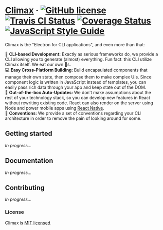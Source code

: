 # [Climax](https://climaxjs.com) &middot; [![GitHub license](https://img.shields.io/badge/license-MIT-blue.svg)](https://github.com/climaxjs/climax/blob/master/LICENSE) [![Travis CI Status](https://img.shields.io/travis/climaxjs/climax.svg?style=flat-square)](https://circleci.com/gh/climaxjs/climax) [![Coverage Status](https://img.shields.io/coveralls/climaxjs/climax/master.svg?style=flat-square)](https://travis-ci.org/climaxjs/climax?branch=master) [![JavaScript Style Guide](https://img.shields.io/badge/code_style-standard-brightgreen.svg?style=flat-square)](https://standardjs.com)

<!-- TODO Ask @vertexclique to release the "climax" name on npm -->
<!-- [![npm version](https://img.shields.io/npm/v/climax.svg?style=flat-square)](https://www.npmjs.com/package/climax) -->

Climax is the "Electron for CLI applications", and even more than that:

:white_square_button: **CLI-based Development:** Exactly as serious frameworks do, we provide a CLI allowing you to generate (almost) everything. Fun fact: this CLI utilize Climax itself. We eat our own :hamburger:s.<br>
:computer: **Easy Cross-Platform Building:** Build encapsulated components that manage their own state, then compose them to make complex UIs. Since component logic is written in JavaScript instead of templates, you can easily pass rich data through your app and keep state out of the DOM.<br>
:arrows_counterclockwise: **Out-of-the-box Auto-Updates:** We don't make assumptions about the rest of your technology stack, so you can develop new features in React without rewriting existing code. React can also render on the server using Node and power mobile apps using [React Native](https://facebook.github.io/react-native/).<br>
:page_facing_up: **Conventions:** We provide a set of conventions regarding your CLI architecture in order to remove the pain of looking around for some.

## Getting started

_In progress..._

## Documentation

_In progress..._

## Contributing

_In progress..._

### License

Climax is [MIT licensed](./LICENSE).
